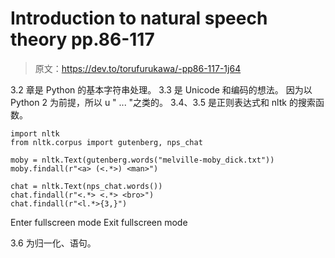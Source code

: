 # Introduction to natural speech theory pp.86-117

> 原文：<https://dev.to/torufurukawa/-pp86-117-1j64>

3.2 章是 Python 的基本字符串处理。 3.3 是 Unicode 和编码的想法。 因为以 Python 2 为前提，所以 u " ... "之类的。 3.4、3.5 是正则表达式和 nltk 的搜索函数。

```
import nltk
from nltk.corpus import gutenberg, nps_chat

moby = nltk.Text(gutenberg.words("melville-moby_dick.txt"))
moby.findall(r"<a> (<.*>) <man>")

chat = nltk.Text(nps_chat.words())
chat.findall(r"<.*> <.*> <bro>")
chat.findall(r"<l.*>{3,}") 
```

Enter fullscreen mode Exit fullscreen mode

3.6 为归一化、语句。
